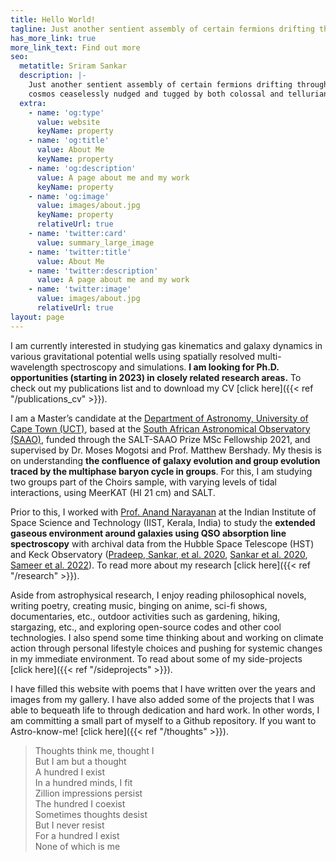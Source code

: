 ```yaml
---
title: Hello World!
tagline: Just another sentient assembly of certain fermions drifting through the cosmos ceaselessly nudged and tugged by both colossal and tellurian forces
has_more_link: true
more_link_text: Find out more
seo:
  metatitle: Sriram Sankar
  description: |-
    Just another sentient assembly of certain fermions drifting through the
    cosmos ceaselessly nudged and tugged by both colossal and tellurian forces
  extra:
    - name: 'og:type'
      value: website
      keyName: property
    - name: 'og:title'
      value: About Me
      keyName: property
    - name: 'og:description'
      value: A page about me and my work
      keyName: property
    - name: 'og:image'
      value: images/about.jpg
      keyName: property
      relativeUrl: true
    - name: 'twitter:card'
      value: summary_large_image
    - name: 'twitter:title'
      value: About Me
    - name: 'twitter:description'
      value: A page about me and my work
    - name: 'twitter:image'
      value: images/about.jpg
      relativeUrl: true
layout: page
---
```


I am currently interested in studying gas kinematics and galaxy dynamics in various gravitational potential wells using spatially resolved multi-wavelength spectroscopy and simulations. **I am looking for Ph.D. opportunities (starting in 2023) in closely related research areas.** To check out my publications list and to download my CV [click here]({{< ref "/publications_cv" >}}).

I am a Master’s candidate at the [Department of Astronomy, University of Cape Town (UCT)](http://www.ast.uct.ac.za/), based at the [South African Astronomical Observatory (SAAO)](https://www.saao.ac.za/), funded through the SALT-SAAO Prize MSc Fellowship 2021, and supervised by Dr. Moses Mogotsi and Prof. Matthew Bershady. My thesis is on understanding **the confluence of galaxy evolution and group evolution traced by the multiphase baryon cycle in groups**. For this, I am studying two groups part of the Choirs sample, with varying levels of tidal interactions, using MeerKAT (HI 21 cm) and SALT. 

Prior to this, I worked with [Prof. Anand Narayanan](https://www.iist.ac.in/ess/anand) at the Indian Institute of Space Science and Technology (IIST, Kerala, India) to study the **extended gaseous environment around galaxies using QSO absorption line spectroscopy** with archival data from the Hubble Space Telescope (HST) and Keck Observatory ([Pradeep, Sankar, et al. 2020](https://ui.adsabs.harvard.edu/abs/2020MNRAS.493..250P/abstract), [Sankar et al. 2020](https://ui.adsabs.harvard.edu/abs/2020MNRAS.498.4864S/abstract), [Sameer et al. 2022](https://ui.adsabs.harvard.edu/abs/2022MNRAS.510.5796S/abstract)). To read more about my research [click here]({{< ref "/research" >}}).

Aside from astrophysical research, I enjoy reading philosophical novels, writing poetry, creating music, binging on anime, sci-fi shows, documentaries, etc., outdoor activities such as gardening, hiking, stargazing, etc., and exploring open-source codes and other cool technologies. I also spend some time thinking about and working on climate action through personal lifestyle choices and pushing for systemic changes in my immediate environment. To read about some of my side-projects [click here]({{< ref "/sideprojects" >}}).

I have filled this website with poems that I have written over the years and images from my gallery. I have also added some of the projects that I was able to bequeath life to through dedication and hard work. In other words, I am committing a small part of myself to a Github repository. If you want to Astro-know-me! [click here]({{< ref "/thoughts" >}}).

> Thoughts think me, thought I   
But I am but a thought  
A hundred I exist  
In a hundred minds, I fit  
Zillion impressions persist  
The hundred I coexist  
Sometimes thoughts desist  
But I never resist  
For a hundred I exist  
None of which is me   

<!---
I started with a Stackbit v1 theme but heavily modified it for my purpose (stackbit v2 platform is looking great, I highly recommend it).
--->